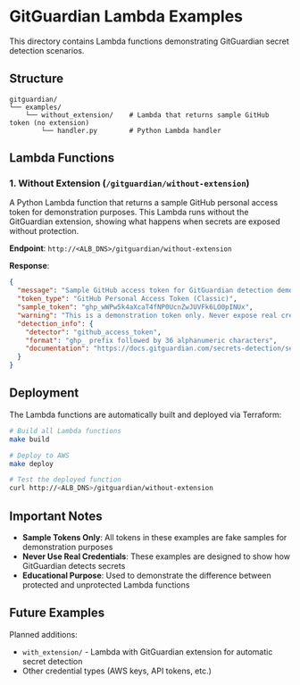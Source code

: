 # GitGuardian Lambda Examples

This directory contains Lambda functions demonstrating GitGuardian secret detection scenarios.

## Structure

```
gitguardian/
└── examples/
    └── without_extension/    # Lambda that returns sample GitHub token (no extension)
        └── handler.py        # Python Lambda handler
```

## Lambda Functions

### 1. Without Extension (`/gitguardian/without-extension`)

A Python Lambda function that returns a sample GitHub personal access token for demonstration purposes. This Lambda runs without the GitGuardian extension, showing what happens when secrets are exposed without protection.

**Endpoint**: `http://<ALB_DNS>/gitguardian/without-extension`

**Response**:
```json
{
  "message": "Sample GitHub access token for GitGuardian detection demo",
  "token_type": "GitHub Personal Access Token (Classic)",
  "sample_token": "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",
  "warning": "This is a demonstration token only. Never expose real credentials.",
  "detection_info": {
    "detector": "github_access_token",
    "format": "ghp_ prefix followed by 36 alphanumeric characters",
    "documentation": "https://docs.gitguardian.com/secrets-detection/secrets-detection-engine/detectors/specifics/github_access_token"
  }
}
```

## Deployment

The Lambda functions are automatically built and deployed via Terraform:

```bash
# Build all Lambda functions
make build

# Deploy to AWS
make deploy

# Test the deployed function
curl http://<ALB_DNS>/gitguardian/without-extension
```

## Important Notes

- **Sample Tokens Only**: All tokens in these examples are fake samples for demonstration purposes
- **Never Use Real Credentials**: These examples are designed to show how GitGuardian detects secrets
- **Educational Purpose**: Used to demonstrate the difference between protected and unprotected Lambda functions

## Future Examples

Planned additions:
- `with_extension/` - Lambda with GitGuardian extension for automatic secret detection
- Other credential types (AWS keys, API tokens, etc.)